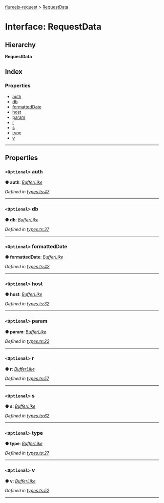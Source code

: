 [flureejs-request](../README.md) > [RequestData](../interfaces/requestdata.md)

# Interface: RequestData

## Hierarchy

**RequestData**

## Index

### Properties

- [auth](requestdata.md#auth)
- [db](requestdata.md#db)
- [formattedDate](requestdata.md#formatteddate)
- [host](requestdata.md#host)
- [param](requestdata.md#param)
- [r](requestdata.md#r)
- [s](requestdata.md#s)
- [type](requestdata.md#type)
- [v](requestdata.md#v)

---

## Properties

<a id="auth"></a>

### `<Optional>` auth

**● auth**: _[BufferLike](../#bufferlike)_

_Defined in [types.ts:47](https://github.com/StylusFrost/flureejs-request/blob/415684d/src/types.ts#L47)_

---

<a id="db"></a>

### `<Optional>` db

**● db**: _[BufferLike](../#bufferlike)_

_Defined in [types.ts:37](https://github.com/StylusFrost/flureejs-request/blob/415684d/src/types.ts#L37)_

---

<a id="formatteddate"></a>

### `<Optional>` formattedDate

**● formattedDate**: _[BufferLike](../#bufferlike)_

_Defined in [types.ts:42](https://github.com/StylusFrost/flureejs-request/blob/415684d/src/types.ts#L42)_

---

<a id="host"></a>

### `<Optional>` host

**● host**: _[BufferLike](../#bufferlike)_

_Defined in [types.ts:32](https://github.com/StylusFrost/flureejs-request/blob/415684d/src/types.ts#L32)_

---

<a id="param"></a>

### `<Optional>` param

**● param**: _[BufferLike](../#bufferlike)_

_Defined in [types.ts:22](https://github.com/StylusFrost/flureejs-request/blob/415684d/src/types.ts#L22)_

---

<a id="r"></a>

### `<Optional>` r

**● r**: _[BufferLike](../#bufferlike)_

_Defined in [types.ts:57](https://github.com/StylusFrost/flureejs-request/blob/415684d/src/types.ts#L57)_

---

<a id="s"></a>

### `<Optional>` s

**● s**: _[BufferLike](../#bufferlike)_

_Defined in [types.ts:62](https://github.com/StylusFrost/flureejs-request/blob/415684d/src/types.ts#L62)_

---

<a id="type"></a>

### `<Optional>` type

**● type**: _[BufferLike](../#bufferlike)_

_Defined in [types.ts:27](https://github.com/StylusFrost/flureejs-request/blob/415684d/src/types.ts#L27)_

---

<a id="v"></a>

### `<Optional>` v

**● v**: _[BufferLike](../#bufferlike)_

_Defined in [types.ts:52](https://github.com/StylusFrost/flureejs-request/blob/415684d/src/types.ts#L52)_

---
